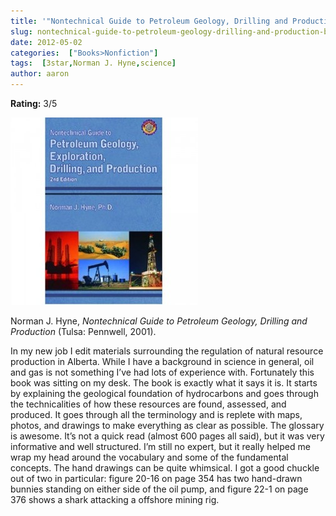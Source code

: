 ```yaml
---
title: '"Nontechnical Guide to Petroleum Geology, Drilling and Production" by Norman J. Hyne'
slug: nontechnical-guide-to-petroleum-geology-drilling-and-production-by-norman-j-hyne
date: 2012-05-02
categories:  ["Books>Nonfiction"]
tags:  [3star,Norman J. Hyne,science]
author: aaron
---
```


**Rating:** 3/5

![](cover-300x300.jpg "Petroleum Geology")

Norman J. Hyne, *Nontechnical Guide to Petroleum Geology, Drilling and Production* (Tulsa: Pennwell, 2001).

In my new job I edit materials surrounding the regulation of natural resource production in Alberta. While I have a background in science in general, oil and gas is not something I’ve had lots of experience with. Fortunately this book was sitting on my desk. The book is exactly what it says it is. It starts by explaining the geological foundation of hydrocarbons and goes through the technicalities of how these resources are found, assessed, and produced. It goes through all the terminology and is replete with maps, photos, and drawings to make everything as clear as possible. The glossary is awesome. It’s not a quick read (almost 600 pages all said), but it was very informative and well structured. I’m still no expert, but it really helped me wrap my head around the vocabulary and some of the fundamental concepts. The hand drawings can be quite whimsical. I got a good chuckle out of two in particular: figure 20-16 on page 354 has two hand-drawn bunnies standing on either side of the oil pump, and figure 22-1 on page 376 shows a shark attacking a offshore mining rig.
